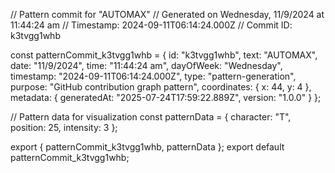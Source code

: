 // Pattern commit for "AUTOMAX"
// Generated on Wednesday, 11/9/2024 at 11:44:24 am
// Timestamp: 2024-09-11T06:14:24.000Z
// Commit ID: k3tvgg1whb

const patternCommit_k3tvgg1whb = {
  id: "k3tvgg1whb",
  text: "AUTOMAX",
  date: "11/9/2024",
  time: "11:44:24 am",
  dayOfWeek: "Wednesday",
  timestamp: "2024-09-11T06:14:24.000Z",
  type: "pattern-generation",
  purpose: "GitHub contribution graph pattern",
  coordinates: {
    x: 44,
    y: 4
  },
  metadata: {
    generatedAt: "2025-07-24T17:59:22.889Z",
    version: "1.0.0"
  }
};

// Pattern data for visualization
const patternData = {
  character: "T",
  position: 25,
  intensity: 3
};

export { patternCommit_k3tvgg1whb, patternData };
export default patternCommit_k3tvgg1whb;

